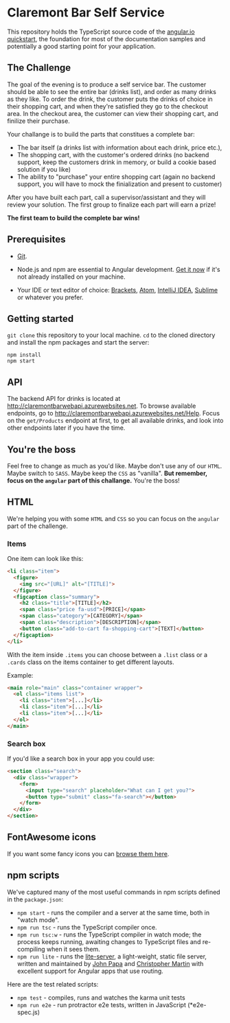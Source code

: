 # Claremont Bar Self Service

This repository holds the TypeScript source code of the [angular.io quickstart](https://angular.io/docs/ts/latest/quickstart.html),
the foundation for most of the documentation samples and potentially a good starting point for your application.

## The Challenge

The goal of the evening is to produce a self service bar. The customer should be able to see the entire bar (drinks list), and order as many drinks as they like. To order the drink, the customer puts the drinks of choice in their shopping cart, and when they're satisfied they go to the checkout area. In the checkout area, the customer can view their shopping cart, and finilize their purchase. 

Your challange is to build the parts that constitues a complete bar: 
* The bar itself (a drinks list with information about each drink, price etc.), 
* The shopping cart, with the customer's ordered drinks (no backend support, keep the customers drink in memory, or build a cookie based solution if you like)
* The ability to "purchase" your entire shopping cart (again no backend support, you will have to mock the finialization and present to customer)

After you have built each part, call a supervisor/assistant and they will review your solution. The first group to finalize each part will earn a prize!

**The first team to build the complete bar wins!**

## Prerequisites

* [Git](https://git-scm.com/downloads).

* Node.js and npm are essential to Angular development. [Get it now](https://docs.npmjs.com/getting-started/installing-node) if it's not already installed on your machine.

* Your IDE or text editor of choice: [Brackets](http://brackets.io/), [Atom](https://atom.io/), [IntelliJ IDEA](https://www.jetbrains.com/idea/download/), [Sublime](https://www.sublimetext.com/) or whatever you prefer. 


## Getting started

``git clone`` this repository to your local machine. `cd` to the cloned directory and install the npm packages and start the server:

```shell
npm install
npm start
```


## API

The backend API for drinks is located at http://claremontbarwebapi.azurewebsites.net. To browse available endpoints, go to http://claremontbarwebapi.azurewebsites.net/Help. Focus on the `get/Products` endpoint at first, to get all available drinks, and look into other endpoints later if you have the time. 


## You're the boss

Feel free to change as much as you'd like. Maybe don't use any of our `HTML`. Maybe switch to `SASS`. Maybe keep the `CSS` as "vanilla". **But remember, focus on the `angular` part of this challange.** You're the boss!


## HTML

We're helping you with some `HTML` and `CSS` so you can focus on the `angular` part of the challenge.

### Items

One item can look like this:
```html
<li class="item">
  <figure>
    <img src="[URL]" alt="[TITLE]">
  </figure>
  <figcaption class="summary">
    <h2 class="title">[TITLE]</h2>
    <span class="price fa-usd">[PRICE]</span>
    <span class="category">[CATEGORY]</span>
    <span class="description">[DESCRIPTION]</span>
    <button class="add-to-cart fa-shopping-cart">[TEXT]</button>
  </figcaption>
</li>
```

With the item inside `.items` you can choose between a `.list` class or a `.cards` class on the items container to get different layouts.

Example:
```html
<main role="main" class="container wrapper">
  <ol class="items list">
    <li class="item">[...]</li>
    <li class="item">[...]</li>
    <li class="item">[...]</li>
  </ol>
</main>
```


### Search box

If you'd like a search box in your app you could use:
```html
<section class="search">
  <div class="wrapper">
    <form>
      <input type="search" placeholder="What can I get you?">
      <button type="submit" class="fa-search"></button>
    </form>
  </div>
</section>
```


## FontAwesome icons

If you want some fancy icons you can [browse them here](http://fontawesome.io/icons/).


## npm scripts

We've captured many of the most useful commands in npm scripts defined in the `package.json`:

* `npm start` - runs the compiler and a server at the same time, both in "watch mode".
* `npm run tsc` - runs the TypeScript compiler once.
* `npm run tsc:w` - runs the TypeScript compiler in watch mode; the process keeps running, awaiting changes to TypeScript files and re-compiling when it sees them.
* `npm run lite` - runs the [lite-server](https://www.npmjs.com/package/lite-server), a light-weight, static file server, written and maintained by
[John Papa](https://github.com/johnpapa) and
[Christopher Martin](https://github.com/cgmartin)
with excellent support for Angular apps that use routing.

Here are the test related scripts:
* `npm test` - compiles, runs and watches the karma unit tests
* `npm run e2e` - run protractor e2e tests, written in JavaScript (*e2e-spec.js)
